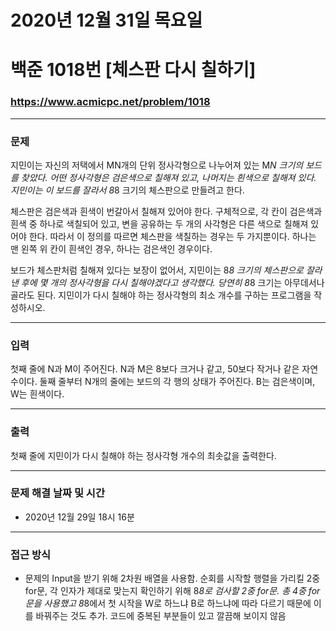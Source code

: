 
# 2020년 12월 31일 목요일
# 백준 1018번 [체스판 다시 칠하기]
### https://www.acmicpc.net/problem/1018

---

### 문제
지민이는 자신의 저택에서 MN개의 단위 정사각형으로 나누어져 있는 M*N 크기의 보드를 찾았다. 어떤 정사각형은 검은색으로 칠해져 있고, 나머지는 흰색으로 칠해져 있다. 지민이는 이 보드를 잘라서 8*8 크기의 체스판으로 만들려고 한다.

체스판은 검은색과 흰색이 번갈아서 칠해져 있어야 한다. 구체적으로, 각 칸이 검은색과 흰색 중 하나로 색칠되어 있고, 변을 공유하는 두 개의 사각형은 다른 색으로 칠해져 있어야 한다. 따라서 이 정의를 따르면 체스판을 색칠하는 경우는 두 가지뿐이다. 하나는 맨 왼쪽 위 칸이 흰색인 경우, 하나는 검은색인 경우이다.

보드가 체스판처럼 칠해져 있다는 보장이 없어서, 지민이는 8*8 크기의 체스판으로 잘라낸 후에 몇 개의 정사각형을 다시 칠해야겠다고 생각했다. 당연히 8*8 크기는 아무데서나 골라도 된다. 지민이가 다시 칠해야 하는 정사각형의 최소 개수를 구하는 프로그램을 작성하시오.

---

### 입력
첫째 줄에 N과 M이 주어진다. N과 M은 8보다 크거나 같고, 50보다 작거나 같은 자연수이다. 둘째 줄부터 N개의 줄에는 보드의 각 행의 상태가 주어진다. B는 검은색이며, W는 흰색이다.

---

### 출력
첫째 줄에 지민이가 다시 칠해야 하는 정사각형 개수의 최솟값을 출력한다.

---

### 문제 해결 날짜 및 시간

- 2020년 12월 29일 18시 16분

---

### 접근 방식
- 문제의 Input을 받기 위해 2차원 배열을 사용함. 순회를 시작할 행렬을 가리킬 2중 for문, 각 인자가 제대로 맞는지 확인하기 위해 8*8로 검사할 2중 for문. 총 4중 for문을 사용했고 8*8에서 첫 시작을 W로 하느냐 B로 하느냐에 따라 다르기 때문에 이를 바꿔주는 것도 추가. 코드에 중복된 부분들이 있고 깔끔해 보이지 않음